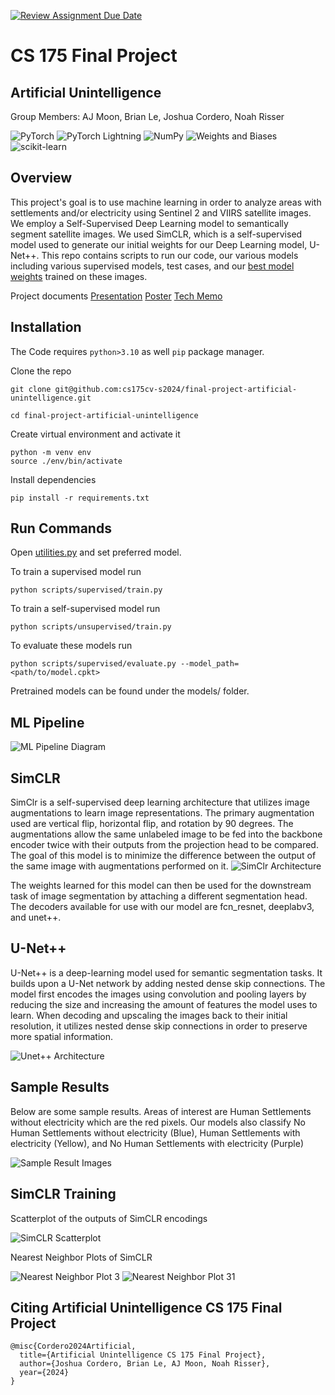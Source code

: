 [![Review Assignment Due Date](https://classroom.github.com/assets/deadline-readme-button-24ddc0f5d75046c5622901739e7c5dd533143b0c8e959d652212380cedb1ea36.svg)](https://classroom.github.com/a/6ndC2138)


# CS 175 Final Project 

## Artificial Unintelligence

Group Members: AJ Moon,
Brian Le,
Joshua Cordero,
Noah Risser


![PyTorch](https://img.shields.io/badge/PyTorch-%23EE4C2C.svg?style=for-the-badge&logo=PyTorch&logoColor=white)
![PyTorch Lightning](https://img.shields.io/badge/PyTorch%20Lightning-%23EE4C2C.svg?style=for-the-badge&logo=PyTorch&logoColor=white)
![NumPy](https://img.shields.io/badge/numpy-%23013243.svg?style=for-the-badge&logo=numpy&logoColor=white)
![Weights and Biases](https://img.shields.io/badge/Weights%20&%20Biases-FFBE00.svg?style=for-the-badge&logo=weightsandbiases&logoColor=black)
![scikit-learn](https://img.shields.io/badge/scikit--learn-%23F7931E.svg?style=for-the-badge&logo=scikit-learn&logoColor=white)

## Overview

This project's goal is to use machine learning in order to analyze areas with settlements and/or electricity using Sentinel 2 and VIIRS satellite images. We employ a Self-Supervised Deep Learning model to semantically segment satellite images. We used SimCLR, which is a self-supervised model used to generate our initial weights for our Deep Learning model, U-Net++. This repo contains scripts to run our code, our various models including various supervised models, test cases, and our [best model weights](https://drive.google.com/drive/folders/1jz0clhroyV7D_KhmDnQLVo-Iin5t1F_n?usp=sharing) trained on these images.

Project documents
[Presentation](https://docs.google.com/presentation/d/1oqYLN1-L_TKw-rn5uoV_nzOL2YuNyasb_uZdeHgEXL4/edit?usp=drive_link)
[Poster](https://docs.google.com/presentation/d/1cKBhTp4_c819uSwylguZbLjDkGQST18T60RmnO3qsj4/edit?usp=drive_link)
[Tech Memo](https://docs.google.com/document/d/18lNjLlPdIC-aW2yqYVh0Pntn_LyG24932s1Ss93IPhM/edit?usp=drive_link)

## Installation
The Code requires `python>3.10` as well `pip` package manager.

Clone the repo

```
git clone git@github.com:cs175cv-s2024/final-project-artificial-unintelligence.git

cd final-project-artificial-unintelligence
```

Create virtual environment and activate it

```
python -m venv env
source ./env/bin/activate
```

Install dependencies
```
pip install -r requirements.txt
```

## Run Commands
Open [utilities.py](./src/utilities.py) and set preferred model.

To train a supervised model run
```
python scripts/supervised/train.py
```
To train a self-supervised model run
```
python scripts/unsupervised/train.py
```

To evaluate these models run
```
python scripts/supervised/evaluate.py --model_path=<path/to/model.cpkt>
```

Pretrained models can be found under the models/ folder.


## ML Pipeline
![ML Pipeline Diagram](assets/ML_Pipeline.png)

## SimCLR
SimClr is a self-supervised deep learning architecture that utilizes image augmentations to learn image representations. The primary augmentation used are vertical flip, horizontal flip, and rotation by 90 degrees. The augmentations allow the same unlabeled image to be fed into the backbone encoder twice with their outputs from the projection head to be compared. The goal of this model is to minimize the difference between the output of the same image with augmentations performed on it. 
![SimClr Architecture](https://amitness.com/posts/images/simclr-general-architecture.png)

The weights learned for this model can then be used for the downstream task of image segmentation by attaching a different segmentation head. The decoders available for use with our model are fcn_resnet, deeplabv3, and unet++. 

## U-Net++
U-Net++ is a deep-learning model used for semantic segmentation tasks. It builds upon a U-Net network by adding nested dense skip connections. The model first encodes the images using convolution and pooling layers by reducing the size and increasing the amount of features the model uses to learn.  When decoding and upscaling the images back to their initial resolution, it utilizes nested dense skip connections in order to preserve more spatial information. 

![Unet++ Architecture](https://media.geeksforgeeks.org/wp-content/uploads/20230628132335/UNET.webp)

## Sample Results
Below are some sample results. Areas of interest are Human Settlements without electricity which are the red pixels. Our models also classify No Human Settlements without electricity (Blue), Human Settlements with electricity (Yellow), and No Human Settlements with electricity (Purple)

![Sample Result Images](assets/Sat_Img_Sample.png)

## SimCLR Training
Scatterplot of the outputs of SimCLR encodings

![SimCLR Scatterplot](assets/SimCLR_Scatterplot.png)

Nearest Neighbor Plots of SimCLR

![Nearest Neighbor Plot 3](assets/NN_Plot3.png)
![Nearest Neighbor Plot 31](assets/NN_Plot31.png)

## Citing Artificial Unintelligence CS 175 Final Project 
```
@misc{Cordero2024Artificial,
  title={Artificial Unintelligence CS 175 Final Project},
  author={Joshua Cordero, Brian Le, AJ Moon, Noah Risser},
  year={2024}
}
```
